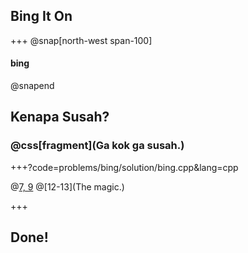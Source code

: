 ## Bing It On

+++
@snap[north-west span-100]
#### bing
@snapend

## Kenapa Susah?
### @css[fragment](Ga kok ga susah.)

+++?code=problems/bing/solution/bing.cpp&lang=cpp

@[7, 9](Reading)
@[12-13](The magic.)

+++

## Done!

